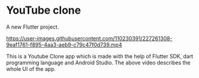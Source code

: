 # YouTube clone

A new Flutter project.





https://user-images.githubusercontent.com/110230391/227261308-9eaf1761-f895-4aa3-aeb9-c79c47f0d739.mp4

This is a Youtube Clone app which is made with the help of Flutter SDK, dart programming language and Android Studio. The above video describes the whole UI of the app.
